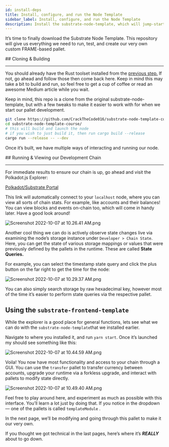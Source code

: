 ```yaml
---
id: install-deps
title: Install, configure, and run the Node Template
sidebar_label: Install, configure, and run the Node Template
description: Install the substrate-node-template, which will jump-start the development process!
---
```


It’s time to finally download the Substrate Node Template. This repository will give us everything we need to run, test, and create our very own custom FRAME-based pallet.

## Cloning & Building

---

You should already have the Rust toolset installed from the [previous step.](https://www.notion.so/Downloading-Dependencies-c9d06a5f9e044450914d4c076adb9006?pvs=21) If not, go ahead and follow those then come back here.  Keep in mind this may take a bit to build and run, so feel free to get a cup of coffee or read an awesome Medium article while you wait.

Keep in mind, this repo is a clone from the original substrate-node-template, but with a few tweaks to make it easier to work with for when we start our pallet development.

```bash
git clone https://github.com/CrackTheCode016/substrate-node-template-course.git
cd substrate-node-template-course/
# this will build and launch the node
# if you wish to just build it, then run cargo build --release
cargo run --release -- --dev
```

Once it’s built, we have multiple ways of interacting and running our node.

## Running & Viewing our Development Chain

---

For immediate results to ensure our chain is up, go ahead and visit the Polkadot.js Explorer: 

[Polkadot/Substrate Portal](https://polkadot.js.org/apps/#/explorer?rpc=ws://localhost:9944)

This link will automatically connect to your `localhost` node, where you can view all sorts of chain stats. For example, like accounts and their balances!  You can view blocks and events on-chain too, which will come in handy later. Have a good look around! 

![Screenshot 2022-10-07 at 10.26.41 AM.png](https://s3-us-west-2.amazonaws.com/secure.notion-static.com/d978f4b6-00b1-4b9d-b45d-723e716b5586/Screenshot_2022-10-07_at_10.26.41_AM.png)

Another cool thing we can do is actively observe state changes live via examining the node’s storage instance under `Developer > Chain State`. Here, you can get the state of various storage mappings or values that were previously defined by the pallets in the runtime.  These are called **State Queries.**

For example, you can select the timestamp state query and click the plus button on the far right to get the time for the node:

![Screenshot 2022-10-07 at 10.29.37 AM.png](https://s3-us-west-2.amazonaws.com/secure.notion-static.com/0cbe3d15-c9d1-45e1-840e-a2329bb635df/Screenshot_2022-10-07_at_10.29.37_AM.png)

You can also simply search storage by raw hexadecimal key, however most of the time it’s easier to perform state queries via the respective pallet.

## Using the `substrate-frontend-template`


While the explorer is a good place for general functions, lets see what we can do with the `substrate-node-template`that we installed earlier. 

Navigate to where you installed it, and run `yarn start`. Once it’s launched my should see something like this:

![Screenshot 2022-10-07 at 10.44.59 AM.png](https://s3-us-west-2.amazonaws.com/secure.notion-static.com/10414204-3901-482f-a94a-6f53be2646e8/Screenshot_2022-10-07_at_10.44.59_AM.png)

Voila! You now have most functionality and access to your chain through a GUI.  You can use the `transfer` pallet to transfer currency between accounts, upgrade your runtime via a forkless upgrade, and interact with pallets to modify state directly.

![Screenshot 2022-10-07 at 10.49.40 AM.png](https://s3-us-west-2.amazonaws.com/secure.notion-static.com/a593e68e-c413-4d6f-a231-1b510040c734/Screenshot_2022-10-07_at_10.49.40_AM.png)

Feel free to play around here, and experiment as much as possible with this interface.  You’ll learn a lot just by doing that.  If you notice in the dropdown — one of the pallets is called `templateModule`  . 

In the next page, we’ll be modifying and going through this pallet to make it our very own.

If you thought we got technical in the last pages, here’s where it’s ***REALLY*** about to go down.